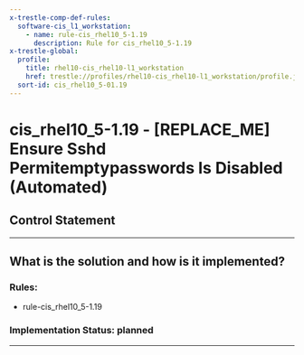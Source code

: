 ```yaml
---
x-trestle-comp-def-rules:
  software-cis_l1_workstation:
    - name: rule-cis_rhel10_5-1.19
      description: Rule for cis_rhel10_5-1.19
x-trestle-global:
  profile:
    title: rhel10-cis_rhel10-l1_workstation
    href: trestle://profiles/rhel10-cis_rhel10-l1_workstation/profile.json
  sort-id: cis_rhel10_5-01.19
---
```


# cis_rhel10_5-1.19 - \[REPLACE_ME\] Ensure Sshd Permitemptypasswords Is Disabled (Automated)

## Control Statement

______________________________________________________________________

## What is the solution and how is it implemented?

<!-- For implementation status enter one of: implemented, partial, planned, alternative, not-applicable -->

<!-- Note that the list of rules under ### Rules: is read-only and changes will not be captured after assembly to JSON -->

<!-- Add control implementation description here for control: cis_rhel10_5-1.19 -->

### Rules:

  - rule-cis_rhel10_5-1.19

### Implementation Status: planned

______________________________________________________________________
